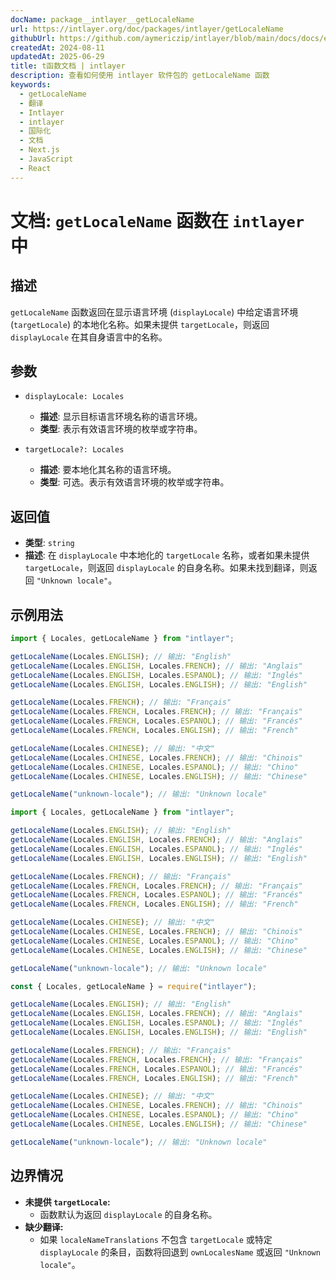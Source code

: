 ```yaml
---
docName: package__intlayer__getLocaleName
url: https://intlayer.org/doc/packages/intlayer/getLocaleName
githubUrl: https://github.com/aymericzip/intlayer/blob/main/docs/docs/en/packages/intlayer/getLocaleName.md
createdAt: 2024-08-11
updatedAt: 2025-06-29
title: t函数文档 | intlayer
description: 查看如何使用 intlayer 软件包的 getLocaleName 函数
keywords:
  - getLocaleName
  - 翻译
  - Intlayer
  - intlayer
  - 国际化
  - 文档
  - Next.js
  - JavaScript
  - React
---
```


# 文档: `getLocaleName` 函数在 `intlayer` 中

## 描述

`getLocaleName` 函数返回在显示语言环境 (`displayLocale`) 中给定语言环境 (`targetLocale`) 的本地化名称。如果未提供 `targetLocale`，则返回 `displayLocale` 在其自身语言中的名称。

## 参数

- `displayLocale: Locales`

  - **描述**: 显示目标语言环境名称的语言环境。
  - **类型**: 表示有效语言环境的枚举或字符串。

- `targetLocale?: Locales`
  - **描述**: 要本地化其名称的语言环境。
  - **类型**: 可选。表示有效语言环境的枚举或字符串。

## 返回值

- **类型**: `string`
- **描述**: 在 `displayLocale` 中本地化的 `targetLocale` 名称，或者如果未提供 `targetLocale`，则返回 `displayLocale` 的自身名称。如果未找到翻译，则返回 `"Unknown locale"`。

## 示例用法

```typescript codeFormat="typescript"
import { Locales, getLocaleName } from "intlayer";

getLocaleName(Locales.ENGLISH); // 输出: "English"
getLocaleName(Locales.ENGLISH, Locales.FRENCH); // 输出: "Anglais"
getLocaleName(Locales.ENGLISH, Locales.ESPANOL); // 输出: "Inglés"
getLocaleName(Locales.ENGLISH, Locales.ENGLISH); // 输出: "English"

getLocaleName(Locales.FRENCH); // 输出: "Français"
getLocaleName(Locales.FRENCH, Locales.FRENCH); // 输出: "Français"
getLocaleName(Locales.FRENCH, Locales.ESPANOL); // 输出: "Francés"
getLocaleName(Locales.FRENCH, Locales.ENGLISH); // 输出: "French"

getLocaleName(Locales.CHINESE); // 输出: "中文"
getLocaleName(Locales.CHINESE, Locales.FRENCH); // 输出: "Chinois"
getLocaleName(Locales.CHINESE, Locales.ESPANOL); // 输出: "Chino"
getLocaleName(Locales.CHINESE, Locales.ENGLISH); // 输出: "Chinese"

getLocaleName("unknown-locale"); // 输出: "Unknown locale"
```

```javascript codeFormat="esm"
import { Locales, getLocaleName } from "intlayer";

getLocaleName(Locales.ENGLISH); // 输出: "English"
getLocaleName(Locales.ENGLISH, Locales.FRENCH); // 输出: "Anglais"
getLocaleName(Locales.ENGLISH, Locales.ESPANOL); // 输出: "Inglés"
getLocaleName(Locales.ENGLISH, Locales.ENGLISH); // 输出: "English"

getLocaleName(Locales.FRENCH); // 输出: "Français"
getLocaleName(Locales.FRENCH, Locales.FRENCH); // 输出: "Français"
getLocaleName(Locales.FRENCH, Locales.ESPANOL); // 输出: "Francés"
getLocaleName(Locales.FRENCH, Locales.ENGLISH); // 输出: "French"

getLocaleName(Locales.CHINESE); // 输出: "中文"
getLocaleName(Locales.CHINESE, Locales.FRENCH); // 输出: "Chinois"
getLocaleName(Locales.CHINESE, Locales.ESPANOL); // 输出: "Chino"
getLocaleName(Locales.CHINESE, Locales.ENGLISH); // 输出: "Chinese"

getLocaleName("unknown-locale"); // 输出: "Unknown locale"
```

```javascript codeFormat="commonjs"
const { Locales, getLocaleName } = require("intlayer");

getLocaleName(Locales.ENGLISH); // 输出: "English"
getLocaleName(Locales.ENGLISH, Locales.FRENCH); // 输出: "Anglais"
getLocaleName(Locales.ENGLISH, Locales.ESPANOL); // 输出: "Inglés"
getLocaleName(Locales.ENGLISH, Locales.ENGLISH); // 输出: "English"

getLocaleName(Locales.FRENCH); // 输出: "Français"
getLocaleName(Locales.FRENCH, Locales.FRENCH); // 输出: "Français"
getLocaleName(Locales.FRENCH, Locales.ESPANOL); // 输出: "Francés"
getLocaleName(Locales.FRENCH, Locales.ENGLISH); // 输出: "French"

getLocaleName(Locales.CHINESE); // 输出: "中文"
getLocaleName(Locales.CHINESE, Locales.FRENCH); // 输出: "Chinois"
getLocaleName(Locales.CHINESE, Locales.ESPANOL); // 输出: "Chino"
getLocaleName(Locales.CHINESE, Locales.ENGLISH); // 输出: "Chinese"

getLocaleName("unknown-locale"); // 输出: "Unknown locale"
```

## 边界情况

- **未提供 `targetLocale`:**
  - 函数默认为返回 `displayLocale` 的自身名称。
- **缺少翻译:**
  - 如果 `localeNameTranslations` 不包含 `targetLocale` 或特定 `displayLocale` 的条目，函数将回退到 `ownLocalesName` 或返回 `"Unknown locale"`。
